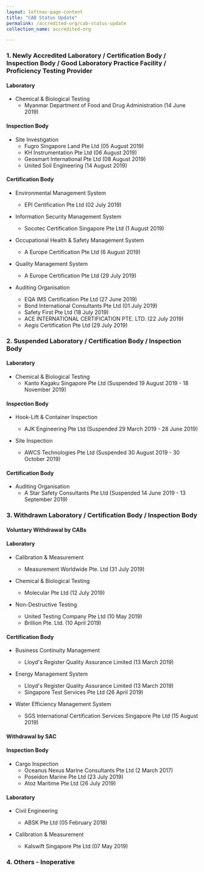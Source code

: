 ```yaml
---
layout: leftnav-page-content
title: "CAB Status Update"
permalink: /accredited-org/cab-status-update
collection_name: accredited-org

---
```


### 1. Newly Accredited Laboratory / Certification Body / Inspection Body / Good Laboratory Practice Facility / Proficiency Testing Provider 

#### Laboratory

* Chemical & Biological Testing
  * Myanmar Department of Food and Drug Administration (14 June 2019)

#### Inspection Body

* Site Investigation
  * Fugro Singapore Land Pte Ltd (05 August 2019)
  * KH Instrumentation Pte Ltd (06 August 2019)
  * Geosmart International Pte Ltd (08 August 2019)
  * United Soil Engineering (14 August 2019)

#### Certification Body    

* Environmental Management System 
  * EPI Certification Pte Ltd (02 July 2019)
  
* Information Security Management System
  * Socotec Certification Singapore Pte Ltd (1 August 2019)

* Occupational Health & Safety Management System 
  * A Europe Certification Pte Ltd (6 August 2019)

* Quality Management System 
  * A Europe Certification Pte Ltd (29 July 2019)

* Auditing Organisation
  * EQA IMS Certification Pte Ltd (27 June 2019)
  * Bond International Consultants Pte Ltd (01 July 2019)
  * Safety First Pte Ltd (18 July 2019)
  * ACE INTERNATIONAL CERTIFICATION PTE. LTD. (22 July 2019)
  * Aegis Certification Pte Ltd (29 July 2019) 
    
### 2. Suspended Laboratory / Certification Body / Inspection Body 

#### Laboratory
* Chemical & Biological Testing
  * Kanto Kagaku Singapore Pte Ltd (Suspended 19 August 2019 - 18 November 2019)
  
#### Inspection Body
* Hook-Lift & Container Inspection 
  * AJK Engineering Pte Ltd (Suspended 29 March 2019 - 28 June 2019)
  
* Site Inspection
  * AWCS Technologies Pte Ltd (Suspended 30 August 2019 - 30 October 2019)
  
#### Certification Body    
* Auditing Organisation 
  * A Star Safety Consultants Pte Ltd (Suspended 14 June 2019 - 13 September 2019)


### 3. Withdrawn Laboratory / Certification Body / Inspection Body 

#### **Voluntary Withdrawal by CABs**

#### Laboratory

* Calibration & Measurement
  * Measurement Worldwide Pte. Ltd (31 July 2019)
  
* Chemical & Biological Testing
  * Molecular Pte Ltd (12 July 2019)
  
* Non-Destructive Testing
  * United Testing Company Pte Ltd (10 May 2019)
  * Brillion Pte. Ltd. (10 April 2019)

#### Certification Body

* Business Continuity Management
  * Lloyd's Register Quality Assurance Limited (13 March 2019)  
  
* Energy Management System
  * Lloyd's Register Quality Assurance Limited (13 March 2019)
  * Singapore Test Services Pte Ltd (26 April 2019)
  
* Water Efficiency Management System
  * SGS International Certification Services Singapore Pte Ltd (15 August 2019)
  
#### **Withdrawal by SAC**

#### Inspection Body

* Cargo Inspection
  * Oceanus Nexus Marine Consultants Pte Ltd (2 March 2017)
  * Poseidon Marine Pte Ltd (23 July 2019)
  * Atoz Maritime Pte Ltd (26 July 2019)

#### Laboratory

* Civil Engineering
  * ABSK Pte Ltd (05 February 2018)
  
* Calibration & Measurement 
  * Kalswift Singapore Pte Ltd (07 May 2019)


### 4. Others - Inoperative
 
